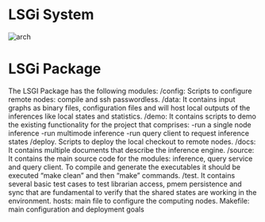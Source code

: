 # LSGi System

![arch](https://github.com/HewlettPackard/LSGI/docs/LSGiSystem.jpg)

# LSGi Package
The LSGI Package has the following modules:
/config: Scripts to configure remote nodes: compile and ssh passwordless.
/data: It contains input graphs as binary files, configuration files and will host local outputs of the inferences like local states and statistics.
/demo: It contains scripts to demo the existing functionality for the project that comprises:
  -run a single node inference 
  -run multimode inference 
  -run query client to request inference states
/deploy. Scripts to deploy the local checkout to remote nodes.
/docs: It contains multiple documents that describe the inference engine.
/source: It contains the main source code for the modules: inference, query service and
  query client. To compile and generate the executables it should be executed “make clean”
  and then “make” commands.
/test. It contains several basic test cases to test librarian access, pmem persistence and
  sync that are fundamental to verify that the shared states are working in the environment.
hosts: main file to configure the computing nodes.
Makefile: main configuration and deployment goals
